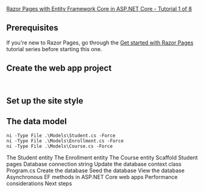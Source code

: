 [Razor Pages with Entity Framework Core in ASP.NET Core - Tutorial 1 of 8](https://learn.microsoft.com/en-us/aspnet/core/data/ef-rp/intro?view=aspnetcore-6.0&tabs=visual-studio-code)




## Prerequisites
If you're new to Razor Pages, go through the [Get started with Razor Pages](https://learn.microsoft.com/en-us/aspnet/core/tutorials/razor-pages/razor-pages-start?view=aspnetcore-6.0) tutorial series before starting this one.

## Create the web app project
```


```
## Set up the site style


## The data model
```
ni -Type File .\Models\Student.cs -Force
ni -Type File .\Models\Enrollment.cs -Force
ni -Type File .\Models\Course.cs -Force

```


The Student entity
The Enrollment entity
The Course entity
Scaffold Student pages
Database connection string
Update the database context class
Program.cs
Create the database
Seed the database
View the database
Asynchronous EF methods in ASP.NET Core web apps
Performance considerations
Next steps